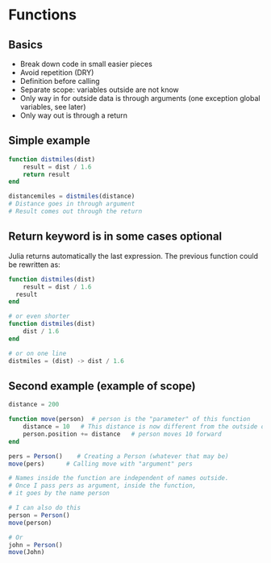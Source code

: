 # Functions

## Basics
- Break down code in small easier pieces
- Avoid repetition (DRY)
- Definition before calling
- Separate scope: variables outside are not know
- Only way in for outside data is through arguments (one exception global variables, see later)
- Only way out is through a return

## Simple example
```julia
function distmiles(dist)
	result = dist / 1.6
	return result
end

distancemiles = distmiles(distance)
# Distance goes in through argument
# Result comes out through the return
```
## Return keyword is in some cases optional

Julia returns automatically the last expression. The previous function could be rewritten as:
```julia
function distmiles(dist)
	result = dist / 1.6
  result
end

# or even shorter
function distmiles(dist)
	dist / 1.6
end

# or on one line
distmiles = (dist) -> dist / 1.6
```

## Second example (example of scope)
```julia
distance = 200

function move(person)  # person is the "parameter" of this function
	distance = 10   # This distance is now different from the outside one
	person.position += distance   # person moves 10 forward
end

pers = Person()    # Creating a Person (whatever that may be)
move(pers)      # Calling move with "argument" pers

# Names inside the function are independent of names outside.
# Once I pass pers as argument, inside the function,
# it goes by the name person

# I can also do this
person = Person()
move(person)

# Or
john = Person()
move(John)
```
